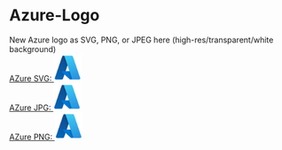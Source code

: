 # Azure-Logo
New Azure logo as SVG, PNG, or JPEG here (high-res/transparent/white background)
<br>
[AZure SVG: ](https://github.com/atulkamble/Azure-Logo/blob/main/azure-transparent.svg)
<img src="https://github.com/atulkamble/atulkamble/blob/main/Logo/azure.png" alt="Azure" width="50" height="50"/>
<br>
[AZure JPG: ](https://github.com/atulkamble/Azure-Logo/blob/main/azure.jpg)
<img src="https://github.com/atulkamble/atulkamble/blob/main/Logo/azure.png" alt="Azure" width="50" height="50"/>
<br>
[AZure PNG: ](https://github.com/atulkamble/Azure-Logo/blob/main/azure.png)
<img src="https://github.com/atulkamble/atulkamble/blob/main/Logo/azure.png" alt="Azure" width="50" height="50"/>
